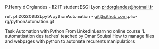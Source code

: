 P.Henry d'Orglandes - B2 IT student ESGI Lyon
phdorglandes@hotmail.fr

ref: ph202209B2LpytA
pythonAutomation - git@github.com:pho-rg/pythonAutomation.git

Task Automation with Python
From LinkedInLearning online course 'L automatisation des taches' teached by Omar Souissi
How to manage files and webpages with python to automate recurents manipulations